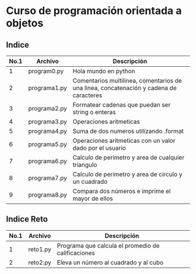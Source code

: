 # Curso de programación orientada a objetos

## Indice 

| No.1 | Archivo | Descripción |
|------|---------|-------------|
| 1    | program0.py| Hola mundo en python|
| 2    | programa1.py| Comentarios multilinea, comentarios de una linea, concatenación y cadena de caracteres |
| 3    | programa2.py| Formatear cadenas que puedan ser string o enteras |
| 4    | programa3.py| Operaciones aritmeticas |
| 5    | programa4.py| Suma de dos numeros utilizando .format |
| 6    | programa5.py| Operaciones aritmeticas con un valor dado por el usuario |
| 7    | programa6.py| Calculo de perimetro y area de cualquier triangulo |
| 8    | programa7.py| Calculo de perimetro y area de circulo y un cuadrado |
| 9    | programa8.py| Compara dos números e imprime el mayor de ellos|

## Indice Reto
| No.1 | Archivo | Descripción |
|------|---------|-------------|
| 1    | reto1.py|Programa que calcula el promedio de calificaciones|
| 2    | reto2.py| Eleva un número al cuadrado y al cubo|